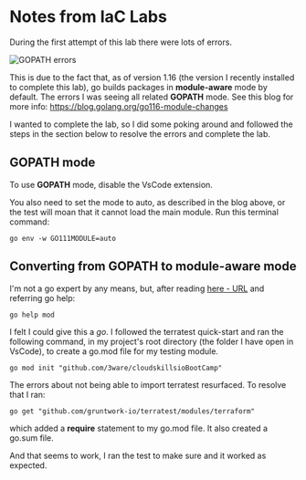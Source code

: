 # Notes from IaC Labs

During the first attempt of this lab there were lots of errors.

![GOPATH errors](~/Documents/ScreenShots/gopathErrors)

This is due to the fact that, as of version 1.16 (the version I recently installed to complete this lab), go builds packages in **module-aware** mode by default. The errors I was seeing all related **GOPATH** mode. See this blog for more info: <https://blog.golang.org/go116-module-changes>

I wanted to complete the lab, so I did some poking around and followed the steps in the section below to resolve the errors and complete the lab.

## GOPATH mode

To use **GOPATH** mode, disable the VsCode extension.

You also need to set the mode to auto, as described in the blog above, or the test will moan that it cannot load the main module. Run this terminal command:

```console
go env -w GO111MODULE=auto
```

## Converting from GOPATH to module-aware mode

I'm not a go expert by any means, but, after reading [here - URL](https://terratest.gruntwork.io/docs/getting-started/quick-start/) and referring go help:

```console
go help mod
```

I felt I could give this a *go*. I followed the terratest quick-start and ran the following command, in my project's root directory (the folder I have open in VsCode), to create a go.mod file for my testing module.

```console
go mod init "github.com/3ware/cloudskillsioBootCamp"
```

The errors about not being able to import terratest resurfaced. To resolve that I ran:

```console
go get "github.com/gruntwork-io/terratest/modules/terraform"
```

which added a **require** statement to my go.mod file. It also created a go.sum file.

And that seems to work, I ran the test to make sure and it worked as expected.
